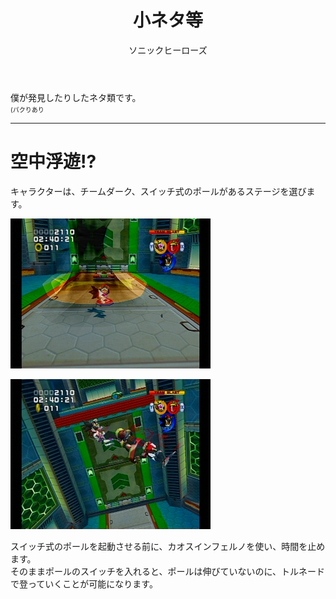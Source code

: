 ﻿---
layout: game
title: "小ネタ等"
subtitle: "ソニックヒーローズ"
category: game
subcategory: sonichr
---

僕が発見したりしたネタ類です。  
<font size="1">(パクりあり</font>

---

# 空中浮遊!?

キャラクターは、チームダーク、スイッチ式のポールがあるステージを選びます。

![ネタ1](/assets/game/sonichr/neta/1.jpg)

![ネタ2](/assets/game/sonichr/neta/2.jpg)

スイッチ式のポールを起動させる前に、カオスインフェルノを使い、時間を止めます。  
そのままポールのスイッチを入れると、ポールは伸びていないのに、トルネードで登っていくことが可能になります。